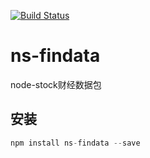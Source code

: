 [![Build Status](https://travis-ci.org/node-stock/ns-findata.svg?branch=master)](https://travis-ci.org/node-stock/ns-findata.svg)

# ns-findata

node-stock财经数据包

## 安装

```js
npm install ns-findata --save
```